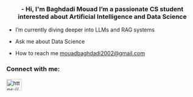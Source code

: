 <h3 align="center">- Hi, I'm Baghdadi Mouad I’m a passionate CS student interested about Artificial Intelligence and Data Science</h3>

-  I’m currently diving deeper into LLMs and RAG systems

-  Ask me about Data Science
  
-  How to reach me mouadbaghdadi2002@gmail.com

<h3 align="left">Connect with me:</h3>
<p align="left">
<a href="https://www.linkedin.com/in/mouad-baghdadi-2111871b9/" target="blank"><img align="center" src="https://raw.githubusercontent.com/rahuldkjain/github-profile-readme-generator/master/src/images/icons/Social/linked-in-alt.svg" alt="https://www.linkedin.com/in/mouad-baghdadi-2111871b9/" height="30" width="40" /></a>
</p>

<!---
MouadBaghdadi/MouadBaghdadi is a ✨ special ✨ repository because its `README.md` (this file) appears on your GitHub profile.
You can click the Preview link to take a look at your changes.
--->
